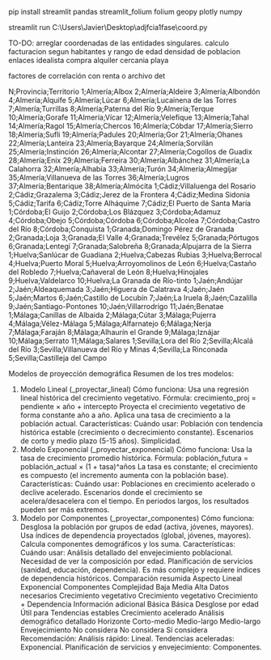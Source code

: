 pip install streamlit pandas streamlit_folium folium geopy plotly numpy 


streamlit run C:\Users\Javier\Desktop\adjfcia1fase\coord.py 


TO-DO:
arreglar coordenadas de las entidades singulares.
calculo facturacion segun habitantes y rango de edad
densidad de poblacion 
enlaces idealista compra alquiler
cercania playa

factores de correlación con renta o archivo det




N;Provincia;Territorio
1;Almería;Albox
2;Almería;Aldeire
3;Almería;Albondón
4;Almería;Alquife
5;Almería;Lúcar
6;Almería;Lucainena de las Torres
7;Almería;Turrillas
8;Almería;Paterna del Río
9;Almería;Terque
10;Almería;Gorafe
11;Almería;Vícar
12;Almería;Velefique
13;Almería;Tahal
14;Almería;Ragol
15;Almería;Chercos
16;Almería;Cóbdar
17;Almería;Sierro
18;Almería;Sufli
19;Almería;Padules
20;Almería;Gor
21;Almería;Ohanes
22;Almería;Lanteira
23;Almería;Bayarque
24;Almería;Sorvilán
25;Almería;Instinción
26;Almería;Alcontar
27;Almería;Cogollos de Guadix
28;Almería;Enix
29;Almería;Ferreira
30;Almería;Albánchez
31;Almería;La Calahorra
32;Almería;Alhabía
33;Almería;Turón
34;Almería;Almegíjar
35;Almería;Villanueva de las Torres
36;Almería;Lugros
37;Almería;Bentarique
38;Almería;Almócita
1;Cádiz;Villaluenga del Rosario
2;Cádiz;Grazalema
3;Cádiz;Jerez de la Frontera
4;Cádiz;Medina Sidonia
5;Cádiz;Tarifa
6;Cádiz;Torre Alháquime
7;Cádiz;El Puerto de Santa María
1;Córdoba;El Guijo
2;Córdoba;Los Blázquez
3;Córdoba;Adamuz
4;Córdoba;Obejo
5;Córdoba;Córdoba
6;Córdoba;Alcolea
7;Córdoba;Castro del Río
8;Córdoba;Conquista
1;Granada;Domingo Pérez de Granada
2;Granada;Loja
3;Granada;El Valle
4;Granada;Trevélez
5;Granada;Pórtugos
6;Granada;Lentegí
7;Granada;Salobreña
8;Granada;Alpujarra de la Sierra
1;Huelva;Sanlúcar de Guadiana
2;Huelva;Cabezas Rubias
3;Huelva;Berrocal
4;Huelva;Puerto Moral
5;Huelva;Arroyomolinos de León
6;Huelva;Castaño del Robledo
7;Huelva;Cañaveral de León
8;Huelva;Hinojales
9;Huelva;Valdelarco
10;Huelva;La Granada de Río-tinto
1;Jaén;Andújar
2;Jaén;Aldeaquemada
3;Jaén;Higuera de Calatrava
4;Jaén;Jaén
5;Jaén;Martos
6;Jaén;Castillo de Locubín
7;Jaén;La Iruela
8;Jaén;Cazalilla
9;Jaén;Santiago-Pontones
10;Jaén;Villarrodrigo
11;Jaén;Benatae
1;Málaga;Canillas de Albaida
2;Málaga;Cútar
3;Málaga;Pujerra
4;Málaga;Vélez-Málaga
5;Málaga;Alfarnatejo
6;Málaga;Nerja
7;Málaga;Faraján
8;Málaga;Alhaurín el Grande
9;Málaga;Iznájar
10;Málaga;Serrato
11;Málaga;Salares
1;Sevilla;Lora del Río
2;Sevilla;Alcalá del Río
3;Sevilla;Villanueva del Río y Minas
4;Sevilla;La Rinconada
5;Sevilla;Castilleja del Campo

Modelos de proyección demográfica
Resumen de los tres modelos:
1. Modelo Lineal (_proyectar_lineal)
Cómo funciona:
Usa una regresión lineal histórica del crecimiento vegetativo.
Fórmula: crecimiento_proj = pendiente × año + intercepto
Proyecta el crecimiento vegetativo de forma constante año a año.
Aplica una tasa de crecimiento a la población actual.
Características:
Cuándo usar:
Población con tendencia histórica estable (crecimiento o decrecimiento constante).
Escenarios de corto y medio plazo (5-15 años).
Simplicidad.
2. Modelo Exponencial (_proyectar_exponencial)
Cómo funciona:
Usa la tasa de crecimiento promedio histórica.
Fórmula: población_futura = población_actual × (1 + tasa)^años
La tasa es constante; el crecimiento es compuesto (el incremento aumenta con la población base).
Características:
Cuándo usar:
Poblaciones en crecimiento acelerado o declive acelerado.
Escenarios donde el crecimiento se acelera/desacelera con el tiempo.
En periodos largos, los resultados pueden ser más extremos.
3. Modelo por Componentes (_proyectar_componentes)
Cómo funciona:
Desglosa la población por grupos de edad (activa, jóvenes, mayores).
Usa índices de dependencia proyectados (global, jóvenes, mayores).
Calcula componentes demográficos y los suma.
Características:
Cuándo usar:
Análisis detallado del envejecimiento poblacional.
Necesidad de ver la composición por edad.
Planificación de servicios (sanidad, educación, dependencia).
Es más complejo y requiere índices de dependencia históricos.
Comparación resumida
Aspecto	Lineal	Exponencial	Componentes
Complejidad	Baja	Media	Alta
Datos necesarios	Crecimiento vegetativo	Crecimiento vegetativo	Crecimiento + Dependencia
Información adicional	Básica	Básica	Desglose por edad
Útil para	Tendencias estables	Crecimiento acelerado	Análisis demográfico detallado
Horizonte	Corto-medio	Medio-largo	Medio-largo
Envejecimiento	No considera	No considera	Sí considera
Recomendación:
Análisis rápido: Lineal.
Tendencias aceleradas: Exponencial.
Planificación de servicios y envejecimiento: Componentes.

